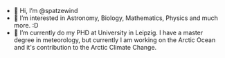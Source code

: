 - 👋 Hi, I’m @spatzewind
- 👀 I’m interested in Astronomy, Biology, Mathematics, Physics and much more. :D
- 🌱 I’m currently do my PHD at University in Leipzig. I have a master degree in meteorology, but currently I am working on the Arctic Ocean and it's contribution to the Arctic Climate Change.
<!--- - 💞️ I’m looking to collaborate on ... --->
<!--- - 📫 How to reach me ... --->

<!---
spatzewind/spatzewind is a ✨ special ✨ repository because its `README.md` (this file) appears on your GitHub profile.
You can click the Preview link to take a look at your changes.
--->
